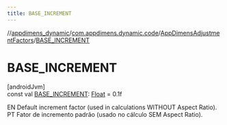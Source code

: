 ```yaml
---
title: BASE_INCREMENT
---
```

//[appdimens_dynamic](../../../index.html)/[com.appdimens.dynamic.code](../index.html)/[AppDimensAdjustmentFactors](index.html)/[BASE_INCREMENT](-b-a-s-e_-i-n-c-r-e-m-e-n-t.html)



# BASE_INCREMENT



[androidJvm]\
const val [BASE_INCREMENT](-b-a-s-e_-i-n-c-r-e-m-e-n-t.html): [Float](https://kotlinlang.org/api/core/kotlin-stdlib/kotlin/-float/index.html) = 0.1f



EN Default increment factor (used in calculations WITHOUT Aspect Ratio). PT Fator de incremento padrão (usado no cálculo SEM Aspect Ratio).



